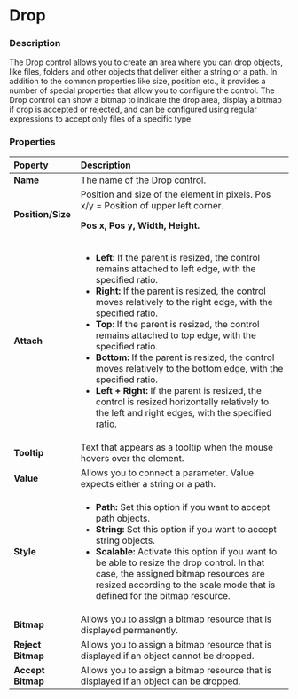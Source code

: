 # Drop

### Description

The Drop control allows you to create an area where you can drop objects, like files, folders and other objects that deliver either a string or a path. In addition to the common properties like size, position etc., it provides a number of special properties that allow you to configure the control. The Drop control can show a bitmap to indicate the drop area, display a bitmap if drop is accepted or rejected, and can be configured using regular expressions to accept only files of a specific type.

### Properties

|Poperty|Description|
|:-|:-|
|**Name**|The name of the Drop control.|
|**Position/Size**|Position and size of the element in pixels. Pos x/y = Position of upper left corner.<p>**Pos x, Pos y, Width, Height.**</p>|
|**Attach**|<ul><li>**Left:** If the parent is resized, the control remains attached to left edge, with the specified ratio.</li><li>**Right:** If the parent is resized, the control moves relatively to the right edge, with the specified ratio.</li><li>**Top:** If the parent is resized, the control remains attached to top edge, with the specified ratio.</li><li>**Bottom:** If the parent is resized, the control moves relatively to the bottom edge, with the specified ratio.</li><li>**Left + Right:** If the parent is resized, the control is resized horizontally relatively to the left and right edges, with the specified ratio.</li>|<li>**Top + Bottom:** If the parent is resized, the control is resized vertically relatively to the top and bottom edges, with the specified ratio.</li></ul>|
|**Tooltip**|Text that appears as a tooltip when the mouse hovers over the element.|
|**Value**|Allows you to connect a parameter. Value expects either a string or a path.|
|**Style**|<ul><li>**Path:** Set this option if you want to accept path objects.</li><li>**String:** Set this option if you want to accept string objects.</li><li>**Scalable:** Activate this option if you want to be able to resize the drop control. In that case, the assigned bitmap resources are resized according to the scale mode that is defined for the bitmap resource.</li></ul>|
|**Bitmap**|Allows you to assign a bitmap resource that is displayed permanently.|
|**Reject Bitmap**|Allows you to assign a bitmap resource that is displayed if an object cannot be dropped.|
|**Accept Bitmap**|Allows you to assign a bitmap resource that is displayed if an object can be dropped.|
